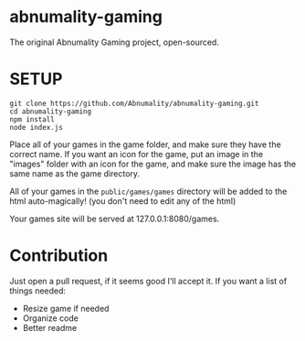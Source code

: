# abnumality-gaming
The original Abnumality Gaming project, open-sourced.


# SETUP
```
git clone https://github.com/Abnumality/abnumality-gaming.git
cd abnumality-gaming
npm install
node index.js
```
Place all of your games in the game folder, and make sure they have the correct name. If you want an icon for the game, put an image in the "images" folder with an icon for the game, and make sure the image has the same name as the game directory.

All of your games in the `public/games/games` directory will be added to the html auto-magically! (you don't need to edit any of the html)

Your games site will be served at 127.0.0.1:8080/games.

# Contribution
Just open a pull request, if it seems good I'll accept it.
If you want a list of things needed:
- Resize game if needed
- Organize code
- Better readme
